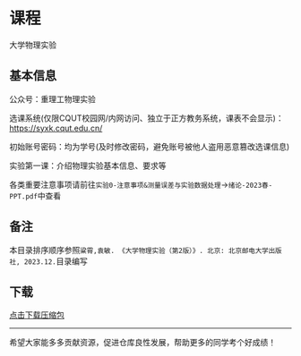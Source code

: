 # 课程

大学物理实验

## 基本信息

公众号：重理工物理实验

选课系统(仅限CQUT校园网/内网访问、独立于正方教务系统，课表不会显示)：https://syxk.cqut.edu.cn/

初始账号密码：均为学号(及时修改密码，避免账号被他人盗用恶意篡改选课信息)

实验第一课：介绍物理实验基本信息、要求等

各类重要注意事项请前往`实验0-注意事项&测量误差与实验数据处理`→`绪论-2023春-PPT.pdf`中查看

## 备注

本目录排序顺序参照`粱霄,袁敏. 《大学物理实验（第2版）》. 北京: 北京邮电大学出版社, 2023.12.`目录编写

## 下载

[点击下载压缩包](https://minhaskamal.github.io/DownGit/#/home?url=https://github.com/Royfor12/CQUT-electronic-information-engineering/tree/main/%E8%AF%BE%E7%A8%8B%E7%9B%AE%E5%BD%95/%E5%A4%A7%E5%AD%A6%E7%89%A9%E7%90%86%E5%AE%9E%E9%AA%8C)

---

希望大家能多多贡献资源，促进仓库良性发展，帮助更多的同学考个好成绩！